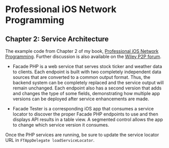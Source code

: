 # Professional iOS Network Programming
## Chapter 2: Service Architecture

The example code from Chapter 2 of my book, [Professional iOS Network Programming](http://www.wiley.com/WileyCDA/WileyTitle/productCd-1118362403,descCd-description.html "Professional iOS Network Programming: Connecting the Enterprise to the iPhone and iPad").  Further discussion is also available on the [Wiley P2P forum](http://p2p.wrox.com/book-professional-ios-network-programming-connecting-enterprise-iphone-ipad-708/).

* Facade PHP is a web service that serves stock ticker and weather data to clients.  Each endpoint is built with two completely independent data sources that are converted to a common output format.  Thus, the backend system can be completely replaced and the service output will remain unchanged.  Each endpoint also has a second version that adds and changes the type of some fields, demonstrating how multiple app versions can be deployed after service enhancements are made.

* Facade Tester is a corresponding iOS app that consumes a service locator to discover the proper Facade PHP endpoints to use and then displays API results in a table view.  A segmented control allows the app to change which service version it consumes.

Once the PHP services are running, be sure to update the service locator URL in `FTAppDelegate loadServiceLocator`.